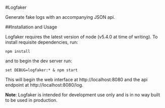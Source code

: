 #Logfaker

Generate fake logs with an accompanying JSON api.

##Installation and Usage

Logfaker requires the latest version of node (v5.4.0 at time of writing).  To install requisite dependencies, run:

`npm install`

and to begin the dev server run:

`set DEBUG=logfaker:* & npm start`

This will begin the web interface at http://localhost:8080 and the api endpoint at http://localhost:8080/log.

__Note__: Logfaker is intended for development use only and is in no way built to be used in production.
